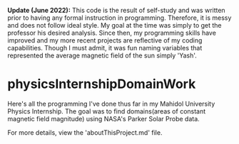 **Update (June 2022):** This code is the result of self-study and was written prior to having any formal instruction in programming. Therefore, it is messy and does not follow ideal style.  My goal at the time was simply to get the professor his desired analysis. Since then, my programming skills have improved and my more recent projects are reflective of my coding capabilities. Though I must admit, it was fun naming variables that represented the average magnetic field of the sun simply 'Yash'.

# physicsInternshipDomainWork
Here's all the programming I've done thus far in my Mahidol University Physics Internship. The goal was to find domains(areas of constant magnetic field magnitude) using NASA's Parker Solar Probe data. 

For more details, view the 'aboutThisProject.md' file.
